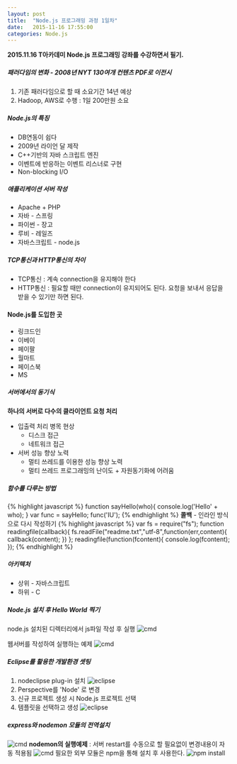 ```yaml
---
layout: post
title:  "Node.js 프로그래밍 과정 1일차"
date:   2015-11-16 17:55:00
categories: Node.js
---
```


**2015.11.16 T아카데미 Node.js 프로그래밍 강좌를 수강하면서 필기.**

##### 패러다임의 변화 - 2008년 NYT 130여개 컨텐츠 PDF로 이전시
1. 기존 패러다임으로 할 때 소요기간 14년 예상
2. Hadoop, AWS로 수행 : 1일 200만원 소요

##### Node.js의 특징
+ DB연동이 쉽다
+ 2009년 라이언 달 제작
+ C++기반의 자바 스크립트 엔진
+ 이벤트에 반응하는 이벤트 리스너로 구현
+ Non-blocking I/O

##### 애플리케이션 서버 작성
+ Apache + PHP
+ 자바 - 스프링
+ 파이썬 - 장고
+ 루비 - 레일즈
+ 자바스크립트 - node.js

##### TCP통신과 HTTP통신의 차이
+ TCP통신 : 계속 connection을 유지해야 한다
+ HTTP통신 : 필요할 때만 connection이 유지되어도 된다. 요청을 보내서 응답을 받을 수 있기만 하면 된다.

#### Node.js를 도입한 곳
+ 링크드인
+ 이베이
+ 페이팔
+ 월마트
+ 페이스북
+ MS

##### 서버에서의 동기식
__하나의 서버로 다수의 클라이언트 요청 처리__
+ 입출력 처리 병목 현상
  + 디스크 접근
  + 네트워크 접근
+ 서버 성능 향상 노력
  + 멀티 쓰레드를 이용한 성능 향상 노력
  + 멀티 쓰레드 프로그래밍의 난이도 + 자원동기화에 어려움
 
##### 함수를 다루는 방법
{% highlight javascript %}
function sayHello(who){
    console.log('Hello' + who);
}
var func = sayHello;
func('IU');
{% endhighlight %}
**콜백** - 인라인 방식으로 다시 작성하기
{% highlight javascript %}
var fs = require("fs");
function readingfile(callback){
	fs.readFile("readme.txt","utf-8",function(err,content){
		callback(content);
	})
};
readingfile(function(fcontent){
	console.log(fcontent);
});
{% endhighlight %}

##### 아키텍처
+ 상위 - 자바스크립트
+ 하위 - C

##### Node.js 설치 후 Hello World 찍기

node.js 설치된 디렉터리에서 js파일 작성 후 실행
![cmd](./../../../../../images/20151116/01.png)

웹서버를 작성하여 실행하는 예제
![cmd](./../../../../../images/20151116/02.png)

##### Eclipse를 활용한 개발환경 셋팅

1. nodeclipse plug-in 설치
![eclipse](./../../../../../images/20151116/03.png)
2. Perspective를 'Node' 로 변경
3. 신규 프로젝트 생성 시 Node.js 프로젝트 선택
4. 템플릿을 선택하고 생성
![eclipse](./../../../../../images/20151116/04.png)
 
##### express와 nodemon 모듈의 전역설치
![cmd](./../../../../../images/20151116/05.png)
**nodemon의 실행예제** : 서버 restart를 수동으로 할 필요없이 변경내용이 자동 적용됨
![cmd](./../../../../../images/20151116/06.png)
필요한 외부 모듈은 npm을 통해 설치 후 사용한다.
![npm install](./../../../../../images/20151116/07.png)
